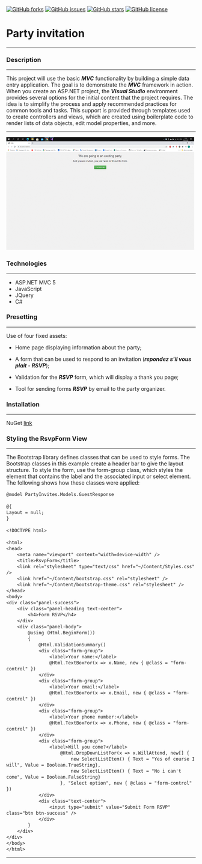 [![GitHub forks](https://img.shields.io/github/forks/Allseeingeye99/PartyInvites?style=plastic)](https://github.com/Allseeingeye99/PartyInvites/network)
[![GitHub issues](https://img.shields.io/github/issues/Allseeingeye99/PartyInvites?style=plastic)](https://github.com/Allseeingeye99/PartyInvites/issues)
[![GitHub stars](https://img.shields.io/github/stars/Allseeingeye99/PartyInvites?style=plastic)](https://github.com/Allseeingeye99/PartyInvites/stargazers)
[![GitHub license](https://img.shields.io/github/license/Allseeingeye99/PartyInvites?style=plastic)](https://github.com/Allseeingeye99/PartyInvites)



# Party invitation
___


### Description
___
This project will use the basic  ***MVC***  functionality by building a simple data entry application. The goal is to demonstrate the ***MVC*** framework in action.
When you create an ASP.NET project, the ***Visual Studio*** environment provides several options for the initial content that the project requires. The idea is to simplify the process and apply recommended practices for common tools and tasks. This support is provided through templates used to create controllers and views, which are created using boilerplate code to render lists of data objects, edit model properties, and more.
___
<img src="https://github.com/Allseeingeye99/PartyInvites/blob/master/20.gif" width="500" height="300">

### Technologies
___
- ASP.NET MVC 5
- JavaScript
- JQuery
- C#

### Presetting
___
Use of four fixed assets:

- Home page displaying information about the party;

- A form that can be used to respond to an invitation (***repondez s'il vous plait - RSVP***);

- Validation for the ***RSVP*** form, which will display a thank you page;

- Tool for sending forms ***RSVP*** by email to the party organizer.
### Installation
___
NuGet [link](https://www.nuget.org/)

### Styling the RsvpForm View
____
The Bootstrap library defines classes that can be used to style forms.
The Bootstrap classes in this example create a header bar to give the layout structure. To style the form, use the form-group class, which styles the element that contains the label and the associated input or select element.
The following shows how these classes were applied:

    @model PartyInvites.Models.GuestResponse

    @{
    Layout = null;
    }

    <!DOCTYPE html>

    <html>
    <head>
        <meta name="viewport" content="width=device-width" />
        <title>RsvpForm</title>
        <link rel="stylesheet" type="text/css" href="~/Content/Styles.css" />
        <link href="~/Content/bootstrap.css" rel="stylesheet" />
        <link href="~/Content/bootstrap-theme.css" rel="stylesheet" />
    </head>
    <body>
    <div class="panel-success">
        <div class="panel-heading text-center">
            <h4>Form RSVP</h4>
        </div>
        <div class="panel-body">
            @using (Html.BeginForm())
            {
                @Html.ValidationSummary()
                <div class="form-group">
                    <label>Your name:</label>
                    @Html.TextBoxFor(x => x.Name, new { @class = "form-control" })
                </div>
                <div class="form-group">
                    <label>Your email:</label>
                    @Html.TextBoxFor(x => x.Email, new { @class = "form-control" })
                </div>
                <div class="form-group">
                    <label>Your phone number:</label>
                    @Html.TextBoxFor(x => x.Phone, new { @class = "form-control" })
                </div>
                <div class="form-group">
                    <label>Will you come?</label>
                        @Html.DropDownListFor(x => x.WillAttend, new[] {
                            new SelectListItem() { Text = "Yes of course I will", Value = Boolean.TrueString},
                            new SelectListItem() { Text = "No i can't come", Value = Boolean.FalseString}
                        }, "Select option", new { @class = "form-control" })
                </div>
                <div class="text-center">
                    <input type="submit" value="Submit Form RSVP" class="btn btn-success" />
                </div>
            }
        </div>
    </div>
    </body>
    </html>

___
